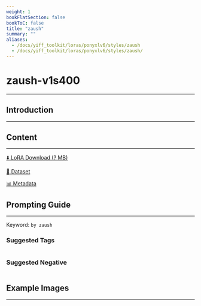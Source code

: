 ```yaml
---
weight: 1
bookFlatSection: false
bookToC: false
title: "zaush"
summary: ""
aliases:
  - /docs/yiff_toolkit/loras/ponyxlv6/styles/zaush
  - /docs/yiff_toolkit/loras/ponyxlv6/styles/zaush/
---
```


<!--markdownlint-disable MD025 MD033 -->

# zaush-v1s400

---

## Introduction

---

## Content

---

[⬇️ LoRA Download (? MB)]()

[📐 Dataset]()

[📊 Metadata]()

## Prompting Guide

---

Keyword: `by zaush`

### Suggested Tags

```md
```

### Suggested Negative

```md
```

## Example Images

---

<div class="image-grid">
  <div class="image-grid-container">
    <a href="">
    </a>
    <a href="">
    </a>
  </div>
</div>
